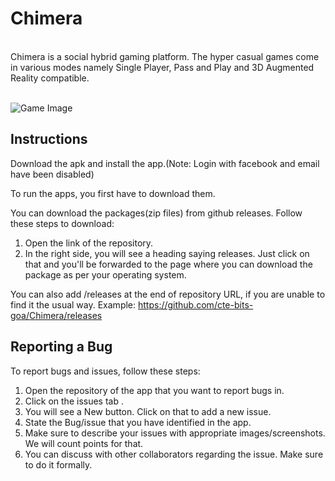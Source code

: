 # Chimera
<br>
Chimera is a social hybrid gaming platform. The hyper casual games come in various modes namely Single Player, Pass and Play and 3D Augmented Reality compatible.

<br>
<br>

![Game Image](https://assets.devfolio.co/hackathons/90786702486548f7983a3a3245954eed/projects/e7aefeab06ee428f887a9f68017be2c1/pic55vdjzhip.png)

## Instructions

Download the apk and install the app.(Note: Login with facebook and email have been disabled)

To run the apps, you first have to download them.

You can download the packages(zip files) from github releases. Follow these steps to download:

1. Open the link of the repository.
2. In the right side,  you will see a heading saying releases. Just click on that and you'll be forwarded to the page where you can download the package as per your operating system.

You can also add /releases at the end of repository URL, if you are unable to find it the usual way.
Example: https://github.com/cte-bits-goa/Chimera/releases

## Reporting a Bug

To report bugs and issues, follow these steps:

1. Open the repository of the app that you want to report bugs in.
2. Click on the issues tab .
3. You will see a New button. Click on that to add a new issue. 
4. State the Bug/issue that you have identified in the app. 
5. Make sure to describe your issues with appropriate images/screenshots. We will count points for that.
6. You can discuss with other collaborators regarding the issue. Make sure to do it formally.
